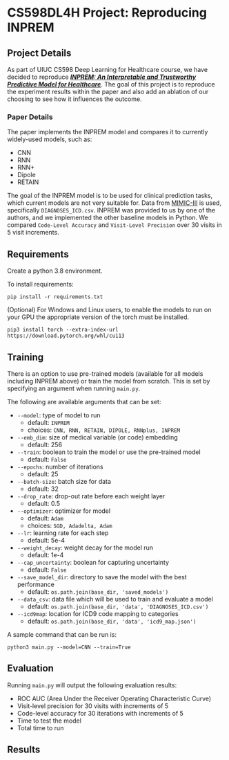 # CS598DL4H Project: Reproducing INPREM

## Project Details

As part of UIUC CS598 Deep Learning for Healthcare course, we have decided to reproduce [<strong><em>INPREM: An Interpretable and Trustworthy Predictive Model for Healthcare</em></strong>](https://dl-acm-org.proxy2.library.illinois.edu/doi/10.1145/3394486.3403087). The goal of this project is to reproduce the experiment results within the paper and also add an ablation of our choosing to see how it influences the outcome.

### Paper Details

The paper implements the INPREM model and compares it to currently widely-used models, such as:
- CNN
- RNN
- RNN+
- Dipole
- RETAIN

The goal of the INPREM model is to be used for clinical prediction tasks, which current models are not very suitable for. Data from [MIMIC-III](https://physionet.org/content/mimiciii/1.4/) is used, specifically `DIAGNOSES_ICD.csv`. INPREM was provided to us by one of the authors, and we implemented the other baseline models in Python. We compared `Code-Level Accuracy` and `Visit-Level Precision` over 30 visits in 5 visit increments.

## Requirements

Create a python 3.8 environment.

To install requirements:

```commandline
pip install -r requirements.txt
```

(Optional) For Windows and Linux users, to enable the models to run on your GPU the appropriate version of the torch must be installed.

```commandline
pip3 install torch --extra-index-url https://download.pytorch.org/whl/cu113
```

## Training

There is an option to use pre-trained models (available for all models including INPREM above) or train the model from scratch. This is set by specifying an argument when running `main.py`.

The following are available arguments that can be set:

- `--model`: type of model to run
  - default: `INPREM`
  - choices: `CNN, RNN, RETAIN, DIPOLE, RNNplus, INPREM`
- `--emb_dim`: size of medical variable (or code) embedding
  - default: 256
- `--train`: boolean to train the model or use the pre-trained model
  - default: `False`
- `--epochs`: number of iterations
  - default: 25
- `--batch-size`: batch size for data
  - default: 32
- `--drop_rate`: drop-out rate before each weight layer
  - default: 0.5
- `--optimizer`: optimizer for model
  - default: `Adam`
  - choices: `SGD, Adadelta, Adam`
- `--lr`: learning rate for each step
  - default: 5e-4
- `--weight_decay`: weight decay for the model run
  - default: 1e-4
- `--cap_uncertainty`: boolean for capturing uncertainty
  - default: `False`
- `--save_model_dir`: directory to save the model with the best performance
  - default: `os.path.join(base_dir, 'saved_models')`
- `--data_csv`: data file which will be used to train and evaluate a model
  - default: `os.path.join(base_dir, 'data', 'DIAGNOSES_ICD.csv')`
- `--icd9map`: location for ICD9 code mapping to categories
  - default: `os.path.join(base_dir, 'data', 'icd9_map.json')`

A sample command that can be run is:
```commandline
python3 main.py --model=CNN --train=True
```

## Evaluation

Running `main.py` will output the following evaluation results:
- ROC AUC (Area Under the Receiver Operating Characteristic Curve)
- Visit-level precision for 30 visits with increments of 5
- Code-level accuracy for 30 iterations with increments of 5
- Time to test the model
- Total time to run

## Results

